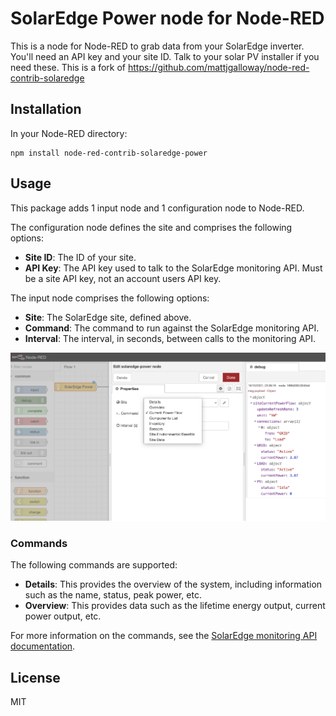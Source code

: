 # SolarEdge Power node for Node-RED

This is a node for Node-RED to grab data from your SolarEdge inverter. You'll need an API key and your site ID. Talk to your solar PV installer if you need these.
This is a fork of https://github.com/mattjgalloway/node-red-contrib-solaredge

## Installation

In your Node-RED directory:

```
npm install node-red-contrib-solaredge-power
```

## Usage

This package adds 1 input node and 1 configuration node to Node-RED.

The configuration node defines the site and comprises the following options:

  * **Site ID**: The ID of your site.
  * **API Key**: The API key used to talk to the SolarEdge monitoring API. Must be a site API key, not an account users API key.

The input node comprises the following options:

  * **Site**: The SolarEdge site, defined above.
  * **Command**: The command to run against the SolarEdge monitoring API.
  * **Interval**: The interval, in seconds, between calls to the monitoring API.

![Alt text](screenshot.png "Title")

### Commands

The following commands are supported:

  * **Details**: This provides the overview of the system, including information such as the name, status, peak power, etc.
  * **Overview**: This provides data such as the lifetime energy output, current power output, etc.

For more information on the commands, see the [SolarEdge monitoring API documentation](http://www.solaredge.com/sites/default/files/se_monitoring_api.pdf).

## License

MIT
